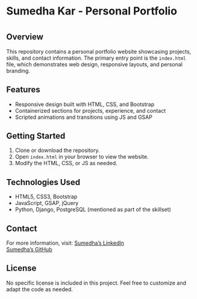 # Sumedha Kar - Personal Portfolio
# 

## Overview
This repository contains a personal portfolio website showcasing projects, skills, and contact information. The primary entry point is the `index.html` file, which demonstrates web design, responsive layouts, and personal branding.

## Features
- Responsive design built with HTML, CSS, and Bootstrap
- Containerized sections for projects, experience, and contact
- Scripted animations and transitions using JS and GSAP

## Getting Started
1. Clone or download the repository.
2. Open `index.html` in your browser to view the website.
3. Modify the HTML, CSS, or JS as needed.

## Technologies Used
- HTML5, CSS3, Bootstrap
- JavaScript, GSAP, jQuery
- Python, Django, PostgreSQL (mentioned as part of the skillset)

## Contact
For more information, visit:
[Sumedha’s LinkedIn](https://www.linkedin.com/in/sumedha-kar-870235280/)  
[Sumedha’s GitHub](https://github.com/SumedhaKar)

## License
No specific license is included in this project. Feel free to customize and adapt the code as needed.
